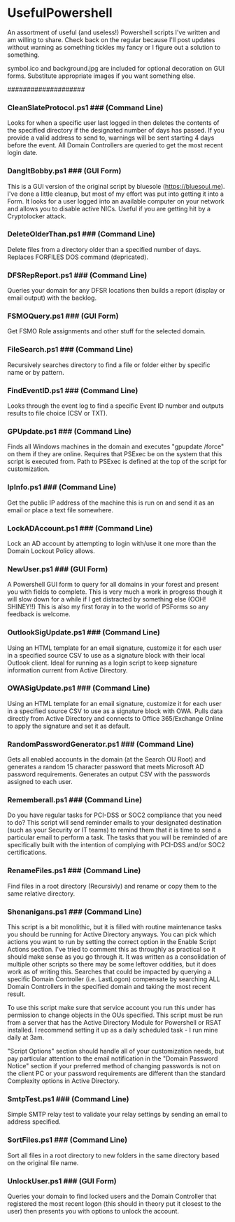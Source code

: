 # UsefulPowershell #
An assortment of useful (and useless!) Powershell scripts I've written and am willing to share.
Check back on the regular because I'll post updates without warning as something tickles my fancy or I figure out a solution to something.

symbol.ico and background.jpg are included for optional decoration on GUI forms. Substitute appropriate images if you want something else.

####################

### CleanSlateProtocol.ps1 ### (Command Line)
Looks for when a specific user last logged in then deletes the contents of the specified directory if the designated number of days has passed. If you provide a valid address to send to, warnings will be sent starting 4 days before the event. All Domain Controllers are queried to get the most recent login date.


### DangItBobby.ps1 ### (GUI Form)
This is a GUI version of the original script by bluesole (https://bluesoul.me). I've done a little cleanup, but most of my effort was put into getting it into a Form. It looks for a user logged into an available computer on your network and allows you to disable active NICs. Useful if you are getting hit by a Cryptolocker attack.


### DeleteOlderThan.ps1 ### (Command Line)
Delete files from a directory older than a specified number of days. 
Replaces FORFILES DOS command (depricated).


### DFSRepReport.ps1 ### (Command Line)
Queries your domain for any DFSR locations then builds a report (display or email output) with the backlog.


### FSMOQuery.ps1 ### (GUI Form)
Get FSMO Role assignments and other stuff for the selected domain.


### FileSearch.ps1 ### (Command Line)
Recursively searches directory to find a file or folder either by specific name or by pattern.


### FindEventID.ps1 ### (Command Line)
Looks through the event log to find a specific Event ID number and outputs results to file choice (CSV or TXT).


### GPUpdate.ps1 ### (Command Line)
Finds all Windows machines in the domain and executes "gpupdate /force" on them if they are online. Requires that PSExec be on the system that this script is executed from. Path to PSExec is defined at the top of the script for customization.


### IpInfo.ps1 ### (Command Line)
Get the public IP address of the machine this is run on and send it as an email or place a text file somewhere.


### LockADAccount.ps1 ### (Command Line)
Lock an AD account by attempting to login with/use it one more than the Domain Lockout Policy allows.


### NewUser.ps1 ### (GUI Form)
A Powershell GUI form to query for all domains in your forest and present you with fields to complete. This is very much a work in progress though it will slow down for a while if I get distracted by something else (OOH! SHINEY!!) This is also my first foray in to the world of PSForms so any feedback is welcome.


### OutlookSigUpdate.ps1 ### (Command Line)
Using an HTML template for an email signature, customize it for each user in a specified source CSV to use as a signature block with their local Outlook client. Ideal for running as a login script to keep signature information current from Active Directory.


### OWASigUpdate.ps1 ### (Command Line)
Using an HTML template for an email signature, customize it for each user in a specified source CSV to use as a signature block with OWA. Pulls data directly from Active Directory and connects to Office 365/Exchange Online to apply the signature and set it as default.


### RandomPasswordGenerator.ps1 ### (Command Line)
Gets all enabled accounts in the domain (at the Search OU Root) and generates a random 15 character password that meets Microsoft AD password requirements. Generates an output CSV with the passwords assigned to each user.


### Rememberall.ps1 ### (Command Line)
Do you have regular tasks for PCI-DSS or SOC2 compliance that you need to do? This script will send reminder emails to  your designated destination (such as your Security or IT teams) to remind them that it is time to send a particular email to perform a task. The tasks that you will be reminded of are specifically built with the intention of complying with PCI-DSS and/or SOC2 certifications.


### RenameFiles.ps1 ### (Command Line)
Find files in a root directory (Recursivly) and rename or copy them to the same relative directory.


### Shenanigans.ps1 ### (Command Line)
This script is a bit monolithic, but it is filled with routine maintenance tasks you should be running for Active Directory anyways. You can pick which actions you want to run by setting the correct option in the Enable Script Actions section. I've tried to comment this as throughly as practical so it should make sense as you go through it. It was written as a consolidation of multiple other scripts so there may be some leftover oddities, but it does work as of writing this. Searches that could be impacted by querying a specific Domain Controller (i.e. LastLogon) compensate by searching ALL Domain Controllers in the specified domain and taking the most recent result.

To use this script make sure that service account you run this under has permission to change objects in the OUs specified. This script must be run from a server that has the Active Directory Module for Powershell or RSAT installed. I recommend setting it up as a daily scheduled task - I run mine daily at 3am.

"Script Options" section should handle all of your customization needs, but pay particular attention to the email notification in the "Domain Password Notice" section if your preferred method of changing passwords is not on the client PC or your password requirements are different than the standard Complexity options in Active Directory.


### SmtpTest.ps1 ### (Command Line)
Simple SMTP relay test to validate your relay settings by sending an email to address specified.


### SortFiles.ps1 ### (Command Line)
Sort all files in a root directory to new folders in the same directory based on the original file name.


### UnlockUser.ps1 ### (GUI Form)
Queries your domain to find locked users and the Domain Controller that registered the most recent logon (this should in theory put it closest to the user) then presents you with options to unlock the account.

